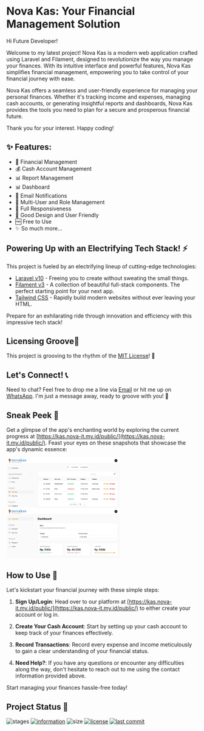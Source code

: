 # Nova Kas: Your Financial Management Solution

Hi Future Developer!

Welcome to my latest project! Nova Kas is a modern web application crafted using Laravel and Filament, designed to revolutionize the way you manage your finances. With its intuitive interface and powerful features, Nova Kas simplifies financial management, empowering you to take control of your financial journey with ease.

Nova Kas offers a seamless and user-friendly experience for managing your personal finances. Whether it's tracking income and expenses, managing cash accounts, or generating insightful reports and dashboards, Nova Kas provides the tools you need to plan for a secure and prosperous financial future.

Thank you for your interest. Happy coding!

## ✨ Features:

- 💼 Financial Management
- 💰 Cash Account Management
- 📊 Report Management
- 📊 Dashboard
- 📧 Email Notifications
- 👥 Multi-User and Role Management
- 📱 Full Responsiveness
- 🎨 Good Design and User Friendly
- 🆓 Free to Use
- ✨ So much more...

## Powering Up with an Electrifying Tech Stack! ⚡

This project is fueled by an electrifying lineup of cutting-edge technologies:
- [Laravel v10](https://laravel.com/docs/10.x/) - Freeing you to create without sweating the small things.
- [Filament v3](https://filamentphp.com/) - A collection of beautiful full-stack components. The perfect starting point for your next app.
- [Tailwind CSS](https://tailwindcss.com/) - Rapidly build modern websites without ever leaving your HTML.

Prepare for an exhilarating ride through innovation and efficiency with this impressive tech stack!

## Licensing Groove🕺

This project is grooving to the rhythm of the [MIT License](https://github.com/novaardiansyah/novakas/blob/main/LICENSE)! 🎉

## Let's Connect! 📞

Need to chat? Feel free to drop me a line via [Email](mailto:novaardiansyah78@gmail.com) or hit me up on [WhatsApp](https://wa.me/6289506668480?text=Hi%20Nova,%20I%20have%20a%20question%20about%20your%20project%20on%20GitHub:%20https://github.com/novaardiansyah/novakas/). I'm just a message away, ready to groove with you! 📩

## Sneak Peek 🌟

Get a glimpse of the app's enchanting world by exploring the current progress at [https://kas.nova-it.my.id/public/](https://kas.nova-it.my.id/public/). Feast your eyes on these snapshots that showcase the app's dynamic essence:

<div style="margin-bottom: 5px">
  <img src="public/capture/image-1.png" alt="image-1" style="width: 300px; margin-right: 10px" />
  <img src="public/capture/image-2.png" alt="image-2" style="width: 300px;" />
</div>

## How to Use 📝

Let's kickstart your financial journey with these simple steps:

1. **Sign Up/Login**: Head over to our platform at [https://kas.nova-it.my.id/public/](https://kas.nova-it.my.id/public/) to either create your account or log in.
   
2. **Create Your Cash Account**: Start by setting up your cash account to keep track of your finances effectively.

3. **Record Transactions**: Record every expense and income meticulously to gain a clear understanding of your financial status.

4. **Need Help?**: If you have any questions or encounter any difficulties along the way, don't hesitate to reach out to me using the contact information provided above.

Start managing your finances hassle-free today!

## Project Status 🚀 

![stages](https://img.shields.io/badge/stages-development-informational)
[![information](https://img.shields.io/badge/information-references-informational)](https://github.com/novaardiansyah/novakas/blob/main/references.json)
![size](https://img.shields.io/github/repo-size/novaardiansyah/novakas?label=size&color=informational)
[![license](https://img.shields.io/badge/license-MIT-blue.svg)](https://github.com/novaardiansyah/novakas/blob/main/LICENSE)
[![last commit](https://img.shields.io/github/last-commit/novaardiansyah/novakas?label=last%20commit&color=informational)](https://github.com/novaardiansyah/novakas/commits/main)